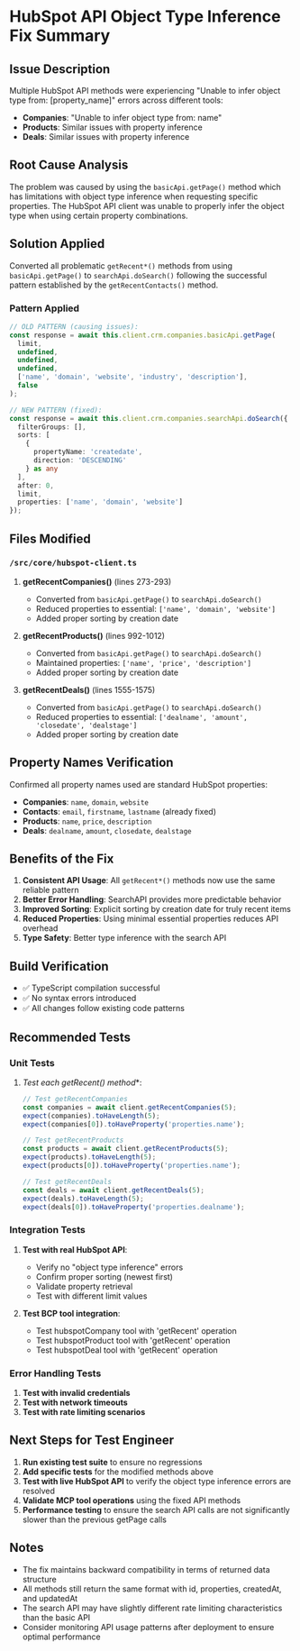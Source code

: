 # HubSpot API Object Type Inference Fix Summary

## Issue Description

Multiple HubSpot API methods were experiencing "Unable to infer object type from: [property_name]" errors across different tools:

- **Companies**: "Unable to infer object type from: name"
- **Products**: Similar issues with property inference
- **Deals**: Similar issues with property inference

## Root Cause Analysis

The problem was caused by using the `basicApi.getPage()` method which has limitations with object type inference when requesting specific properties. The HubSpot API client was unable to properly infer the object type when using certain property combinations.

## Solution Applied

Converted all problematic `getRecent*()` methods from using `basicApi.getPage()` to `searchApi.doSearch()` following the successful pattern established by the `getRecentContacts()` method.

### Pattern Applied

```typescript
// OLD PATTERN (causing issues):
const response = await this.client.crm.companies.basicApi.getPage(
  limit,
  undefined,
  undefined,
  undefined,
  ['name', 'domain', 'website', 'industry', 'description'],
  false
);

// NEW PATTERN (fixed):
const response = await this.client.crm.companies.searchApi.doSearch({
  filterGroups: [],
  sorts: [
    {
      propertyName: 'createdate',
      direction: 'DESCENDING'
    } as any
  ],
  after: 0,
  limit,
  properties: ['name', 'domain', 'website']
});
```

## Files Modified

### `/src/core/hubspot-client.ts`

1. **getRecentCompanies()** (lines 273-293)
   - Converted from `basicApi.getPage()` to `searchApi.doSearch()`
   - Reduced properties to essential: `['name', 'domain', 'website']`
   - Added proper sorting by creation date

2. **getRecentProducts()** (lines 992-1012)
   - Converted from `basicApi.getPage()` to `searchApi.doSearch()`
   - Maintained properties: `['name', 'price', 'description']`
   - Added proper sorting by creation date

3. **getRecentDeals()** (lines 1555-1575)
   - Converted from `basicApi.getPage()` to `searchApi.doSearch()`
   - Reduced properties to essential: `['dealname', 'amount', 'closedate', 'dealstage']`
   - Added proper sorting by creation date

## Property Names Verification

Confirmed all property names used are standard HubSpot properties:

- **Companies**: `name`, `domain`, `website`
- **Contacts**: `email`, `firstname`, `lastname` (already fixed)
- **Products**: `name`, `price`, `description`
- **Deals**: `dealname`, `amount`, `closedate`, `dealstage`

## Benefits of the Fix

1. **Consistent API Usage**: All `getRecent*()` methods now use the same reliable pattern
2. **Better Error Handling**: SearchAPI provides more predictable behavior
3. **Improved Sorting**: Explicit sorting by creation date for truly recent items
4. **Reduced Properties**: Using minimal essential properties reduces API overhead
5. **Type Safety**: Better type inference with the search API

## Build Verification

- ✅ TypeScript compilation successful
- ✅ No syntax errors introduced
- ✅ All changes follow existing code patterns

## Recommended Tests

### Unit Tests
1. **Test each getRecent*() method**:
   ```typescript
   // Test getRecentCompanies
   const companies = await client.getRecentCompanies(5);
   expect(companies).toHaveLength(5);
   expect(companies[0]).toHaveProperty('properties.name');
   
   // Test getRecentProducts  
   const products = await client.getRecentProducts(5);
   expect(products).toHaveLength(5);
   expect(products[0]).toHaveProperty('properties.name');
   
   // Test getRecentDeals
   const deals = await client.getRecentDeals(5);
   expect(deals).toHaveLength(5);
   expect(deals[0]).toHaveProperty('properties.dealname');
   ```

### Integration Tests
1. **Test with real HubSpot API**:
   - Verify no "object type inference" errors
   - Confirm proper sorting (newest first)
   - Validate property retrieval
   - Test with different limit values

2. **Test BCP tool integration**:
   - Test hubspotCompany tool with 'getRecent' operation
   - Test hubspotProduct tool with 'getRecent' operation  
   - Test hubspotDeal tool with 'getRecent' operation

### Error Handling Tests
1. **Test with invalid credentials**
2. **Test with network timeouts**
3. **Test with rate limiting scenarios**

## Next Steps for Test Engineer

1. **Run existing test suite** to ensure no regressions
2. **Add specific tests** for the modified methods above
3. **Test with live HubSpot API** to verify the object type inference errors are resolved
4. **Validate MCP tool operations** using the fixed API methods
5. **Performance testing** to ensure the search API calls are not significantly slower than the previous getPage calls

## Notes

- The fix maintains backward compatibility in terms of returned data structure
- All methods still return the same format with id, properties, createdAt, and updatedAt
- The search API may have slightly different rate limiting characteristics than the basic API
- Consider monitoring API usage patterns after deployment to ensure optimal performance